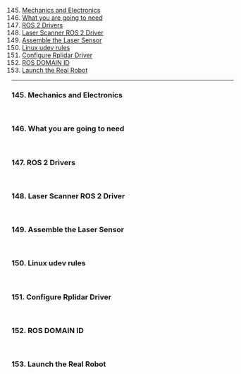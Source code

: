 145. [Mechanics and Electronics](#145)
146. [What you are going to need](#146)
147. [ROS 2 Drivers](#147)
148. [<HWLAB>Laser Scanner ROS 2 Driver</HWLAB>](#148)
149. [<HWLAB>Assemble the Laser Sensor</HWLAB>](#149)
150. [<HWLAB>Linux udev rules</HWLAB>](#150)
151. [<HWLAB>Configure Rplidar Driver</HWLAB>](#151)
152. [<HWLAB>ROS DOMAIN ID</HWLAB>](#152)
153. [<LAB>Launch the Real Robot</LAB>](#153)

---

### 145. Mechanics and Electronics<a id='145'></a>

<br>

### 146. What you are going to need<a id='146'></a>

<br>

### 147. ROS 2 Drivers<a id='147'></a>

<br>

### 148. <HWLAB>Laser Scanner ROS 2 Driver</HWLAB><a id='148'></a>

<br>

### 149. <HWLAB>Assemble the Laser Sensor</HWLAB><a id='149'></a>

<br>

### 150. <HWLAB>Linux udev rules</HWLAB><a id='150'></a>

<br>

### 151. <HWLAB>Configure Rplidar Driver</HWLAB><a id='151'></a>

<br>

### 152. <HWLAB>ROS DOMAIN ID</HWLAB><a id='152'></a>

<br>

### 153. <LAB>Launch the Real Robot</LAB><a id='153'></a>

<br>
